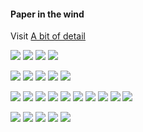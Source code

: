 #### Paper in the wind

Visit [A bit of detail](https://fusedtechie.me)



<p>
    <img src ="https://img.shields.io/badge/Developer Relations-%2307405e.svg?=dev&logoColor=white"/>
    <img src ="https://img.shields.io/badge/Cloud-%2307405e.svg?=dev&logoColor=white"/>
    <img src ="https://img.shields.io/badge/DevOps-%2307405e.svg?=dev&logoColor=white"/>
    <img src ="https://img.shields.io/badge/Community-%2307405e.svg?=dev&logoColor=white"/>

<p>
    <img src ="https://img.shields.io/badge/Python-3776AB?logo=python&logoColor=fff">
    <img src ="https://img.shields.io/badge/Flask-000?logo=flask&logoColor=fff">
    <img src ="https://img.shields.io/badge/Django-%23092E20.svg?logo=django&logoColor=white">
    <img src ="https://img.shields.io/badge/HTML-%23E34F26.svg?logo=html5&logoColor=white">
    <img src ="https://img.shields.io/badge/FastAPI-009485.svg?logo=fastapi&logoColor=white">

<p>
    <img src ="https://img.shields.io/badge/Git%20-%23F05033.svg?logo=git&logoColor=white"/>
    <img src ="https://img.shields.io/badge/Markdown-%23000000.svg?logo=markdown&logoColor=white"/>
    <img src ="https://img.shields.io/badge/GitHub-%23121011.svg?logo=github&logoColor=white"/>
    <img src ="https://img.shields.io/badge/GitHub_Actions-2088FF?logo=github-actions&logoColor=white"/>
    <img src ="https://img.shields.io/badge/Docker-2496ED?logo=docker&logoColor=fff">
    <img src ="https://img.shields.io/badge/Kubernetes-326CE5?logo=kubernetes&logoColor=fff">
    <img src ="https://img.shields.io/badge/Linux-FCC624?logo=linux&logoColor=black">
    <img src ="https://img.shields.io/badge/Neovim-57A143?logo=neovim&logoColor=fff">
    <img src ="https://img.shields.io/badge/PyCharm-000?logo=pycharm&logoColor=fff">
    <img src ="https://img.shields.io/badge/Obsidian-%23483699.svg?&logo=obsidian&logoColor=white">

<p>
    <img src ="https://img.shields.io/badge/AWS-%23FF9900.svg?logo=amazon-web-services&logoColor=white">
    <img src ="https://custom-icon-badges.demolab.com/badge/Microsoft%20Azure-0089D6?logo=msazure&logoColor=white">
    <img src ="https://img.shields.io/badge/DigitalOcean-%230167ff.svg?logo=digitalOcean&logoColor=white">
    <img src ="https://img.shields.io/badge/YouTube_Music-FF0000?logo=youtube-music&logoColor=white">
    <img src ="https://img.shields.io/badge/Hashnode-2962FF?logo=hashnode&logoColor=white">

<p/>
  
